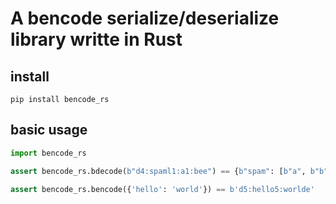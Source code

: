 # A bencode serialize/deserialize library writte in Rust

## install

```shell
pip install bencode_rs
```

## basic usage

```python
import bencode_rs

assert bencode_rs.bdecode(b"d4:spaml1:a1:bee") == {b"spam": [b"a", b"b"]}

assert bencode_rs.bencode({'hello': 'world'}) == b'd5:hello5:worlde'
```
